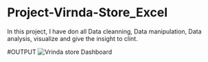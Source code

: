 # Project-Virnda-Store_Excel
In this project, I have don all Data cleanning, Data manipulation, Data analysis, visualize and give the insight to clint.

#OUTPUT
![Vrinda store Dashboard](https://github.com/rahulkumar8434/Project-Virnda-Store_Excel/assets/107602254/fd4a8c12-0e1f-47da-8872-b18228037025)

